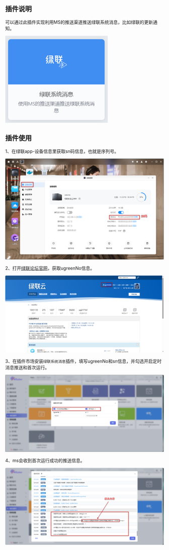 ## 插件说明
可以通过此插件实现利用MS的推送渠道推送绿联系统消息，比如绿联的更新通知。

![0901.png](./images/0901.png)

## 插件使用
1、在绿联app-设备信息里获取sn码信息，也就是序列号。

![0902.png](./images/0902.png)

2、打开[绿联论坛官网](https://bbs.ugreengroup.com/forum.php)，获取ugreenNo信息。

![0903.png](./images/0903.png)

3、在插件市场安装`绿联系统消息`插件，填写ugreenNo和sn信息，并勾选开启定时消息推送和首次运行。

![0904.png](./images/0904.png)

4、ms会收到首次运行成功的推送信息。

![0905.png](./images/0905.png)
